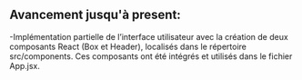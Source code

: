 ## Avancement jusqu'à present:
  -Implémentation partielle de l’interface utilisateur avec la création de deux composants React (Box et Header), localisés dans le répertoire src/components. Ces composants ont été intégrés et utilisés dans le fichier App.jsx.